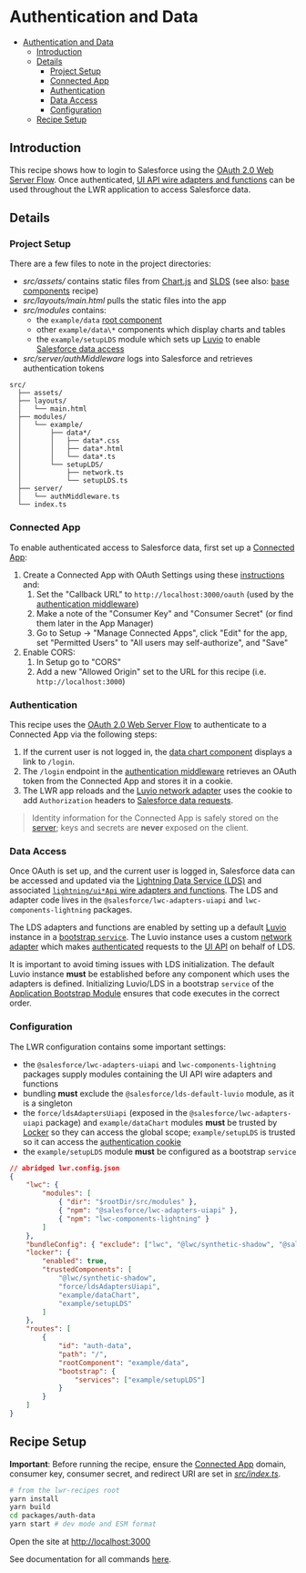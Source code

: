 # Authentication and Data

-   [Authentication and Data](#authentication-and-Data)
    -   [Introduction](#introduction)
    -   [Details](#details)
        -   [Project Setup](#project-setup)
        -   [Connected App](#connected-app)
        -   [Authentication](#authentication)
        -   [Data Access](#data-access)
        -   [Configuration](#configuration)
    -   [Recipe Setup](#recipe-setup)

## Introduction

This recipe shows how to login to Salesforce using the [OAuth 2.0 Web Server Flow](https://help.salesforce.com/s/articleView?id=sf.remoteaccess_oauth_web_server_flow.htm&type=5). Once authenticated, [UI API wire adapters and functions](https://developer.salesforce.com/docs/component-library/documentation/en/lwc/lwc.reference_ui_api) can be used throughout the LWR application to access Salesforce data.

## Details

### Project Setup

There are a few files to note in the project directories:

-   _src/assets/_ contains static files from [Chart.js](https://www.chartjs.org/) and [SLDS](https://www.lightningdesignsystem.com/) (see also: [base components](https://github.com/salesforce/lwr-recipes/tree/master/packages/base-slds) recipe)
-   _src/layouts/main.html_ pulls the static files into the app
-   _src/modules_ contains:
    -   the `example/data` [root component](#configuration)
    -   other `example/data\*` components which display charts and tables
    -   the `example/setupLDS` module which sets up [Luvio](https://rfcs.lwc.dev/rfcs/luvio) to enable [Salesforce data access](#data-access)
-   _src/server/authMiddleware_ logs into Salesforce and retrieves authentication tokens

```text
src/
  ├── assets/
  ├── layouts/
  │   └── main.html
  ├── modules/
  │   └── example/
  │       ├── data*/
  │       │   ├── data*.css
  │       │   ├── data*.html
  │       │   └── data*.ts
  │       └── setupLDS/
  │           ├── network.ts
  │           └── setupLDS.ts
  ├── server/
  │   └── authMiddleware.ts
  └── index.ts
```

### Connected App

To enable authenticated access to Salesforce data, first set up a [Connected App](https://help.salesforce.com/articleView?id=sf.connected_app_overview.htm&type=5):

1. Create a Connected App with OAuth Settings using these [instructions](https://help.salesforce.com/articleView?id=sf.connected_app_create_api_integration.htm&type=5) and:
    1. Set the "Callback URL" to `http://localhost:3000/oauth` (used by the [authentication middleware](https://github.com/salesforce/lwr-recipes/tree/master/packages/auth-data/src/server/authMiddleware.ts))
    1. Make a note of the "Consumer Key" and "Consumer Secret" (or find them later in the App Manager)
    1. Go to Setup -> "Manage Connected Apps", click "Edit" for the app, set "Permitted Users" to "All users may self-authorize", and "Save"
1. Enable CORS:
    1. In Setup go to "CORS"
    1. Add a new "Allowed Origin" set to the URL for this recipe (i.e. `http://localhost:3000`)

### Authentication

This recipe uses the [OAuth 2.0 Web Server Flow](https://help.salesforce.com/s/articleView?id=sf.remoteaccess_oauth_web_server_flow.htm&type=5) to authenticate to a Connected App via the following steps:

1. If the current user is not logged in, the [data chart component](https://github.com/salesforce/lwr-recipes/tree/master/packages/auth-data/src/modules/example/dataChart) displays a link to `/login`.
1. The `/login` endpoint in the [authentication middleware](https://github.com/salesforce/lwr-recipes/tree/master/packages/auth-data/src/server/authMiddleware.ts) retrieves an OAuth token from the Connected App and stores it in a cookie.
1. The LWR app reloads and the [Luvio network adapter](https://github.com/salesforce/lwr-recipes/tree/master/packages/auth-data/src/modules/example/setupLDS/network.ts) uses the cookie to add `Authorization` headers to [Salesforce data requests](#data-access).

> Identity information for the Connected App is safely stored on the [server](https://github.com/salesforce/lwr-recipes/tree/master/packages/auth-data/src/index.ts); keys and secrets are **never** exposed on the client.

### Data Access

Once OAuth is set up, and the current user is logged in, Salesforce data can be accessed and updated via the [Lightning Data Service (LDS)](https://developer.salesforce.com/docs/component-library/documentation/en/lwc/lwc.data_ui_api) and associated [`lightning/ui*Api` wire adapters and functions](https://developer.salesforce.com/docs/component-library/documentation/en/lwc/lwc.reference_ui_api). The LDS and adapter code lives in the `@salesforce/lwc-adapters-uiapi` and `lwc-components-lightning` packages.

The LDS adapters and functions are enabled by setting up a default [Luvio](https://rfcs.lwc.dev/rfcs/luvio) instance in a [bootstrap `service`](https://rfcs.lwc.dev/rfcs/lwr/0000-lwr-app-config#client-bootstrap-config). The Luvio instance uses a custom [network adapter](https://github.com/salesforce/lwr-recipes/tree/master/packages/auth-data/src/modules/example/setupLDS/network.ts) which makes [authenticated](#authentication) requests to the [UI API](https://developer.salesforce.com/docs/atlas.en-us.uiapi.meta/uiapi/ui_api_get_started.htm) on behalf of LDS.

It is important to avoid timing issues with LDS initialization. The default Luvio instance **must** be established before any component which uses the adapters is defined. Initializing Luvio/LDS in a bootstrap `service` of the [Application Bootstrap Module](https://rfcs.lwc.dev/rfcs/lwr/0000-lwr-bootstrap#application-bootstrap-module) ensures that code executes in the correct order.

### Configuration

The LWR configuration contains some important settings:

-   the `@salesforce/lwc-adapters-uiapi` and `lwc-components-lightning` packages supply modules containing the UI API wire adapters and functions
-   bundling **must** exclude the `@salesforce/lds-default-luvio` module, as it is a singleton
-   the `force/ldsAdaptersUiapi` (exposed in the `@salesforce/lwc-adapters-uiapi` package) and `example/dataChart` modules **must** be trusted by [Locker](https://rfcs.lwc.dev/rfcs/locker) so they can access the global scope; `example/setupLDS` is trusted so it can access the [authentication cookie](#authentication)
-   the `example/setupLDS` module **must** be configured as a bootstrap `service`

```json
// abridged lwr.config.json
{
    "lwc": {
        "modules": [
            { "dir": "$rootDir/src/modules" },
            { "npm": "@salesforce/lwc-adapters-uiapi" },
            { "npm": "lwc-components-lightning" }
        ]
    },
    "bundleConfig": { "exclude": ["lwc", "@lwc/synthetic-shadow", "@salesforce/lds-default-luvio"] },
    "locker": {
        "enabled": true,
        "trustedComponents": [
            "@lwc/synthetic-shadow",
            "force/ldsAdaptersUiapi",
            "example/dataChart",
            "example/setupLDS"
        ]
    },
    "routes": [
        {
            "id": "auth-data",
            "path": "/",
            "rootComponent": "example/data",
            "bootstrap": {
                "services": ["example/setupLDS"]
            }
        }
    ]
}
```

## Recipe Setup

**Important**: Before running the recipe, ensure the [Connected App](#connected-app) domain, consumer key, consumer secret, and redirect URI are set in [_src/index.ts_](https://github.com/salesforce/lwr-recipes/tree/master/packages/auth-data/src/index.ts).

```bash
# from the lwr-recipes root
yarn install
yarn build
cd packages/auth-data
yarn start # dev mode and ESM format
```

Open the site at [http://localhost:3000](http://localhost:3000)

See documentation for all commands [here](https://github.com/salesforce/lwr-recipes/blob/master/doc/get_started.md).
